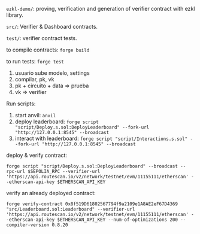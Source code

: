 `ezkl-demo/`: proving, verification and generation of verifier contract with ezkl library.

`src/`: Verifier & Dashboard contracts.

`test/`: verifier contract tests.

to compile contracts: `forge build`

to run tests: `forge test`

1. usuario sube modelo, settings
2. compilar, pk, vk
3. pk + circuito + data => prueba
4. vk => verifier

Run scripts:

1. start anvil: `anvil`
2. deploy leaderboard: `forge script "script/Deploy.s.sol:DeployLeaderboard" --fork-url "http://127.0.0.1:8545" --broadcast`
3. interact with leaderboard: `forge script "script/Interactions.s.sol" --fork-url "http://127.0.0.1:8545" --broadcast`

deploy & verify contract:

```
forge script "script/Deploy.s.sol:DeployLeaderboard" --broadcast --rpc-url $SEPOLIA_RPC --verifier-url 'https://api.routescan.io/v2/network/testnet/evm/11155111/etherscan' --etherscan-api-key $ETHERSCAN_API_KEY
```

verify an already deployed contract:

```
forge verify-contract 0x8f519D61802567794f9a2109e1A8AE2eF67D4369 "src/Leaderboard.sol:Leaderboard" --verifier-url 'https://api.routescan.io/v2/network/testnet/evm/11155111/etherscan' --etherscan-api-key $ETHERSCAN_API_KEY --num-of-optimizations 200 --compiler-version 0.8.20
```
